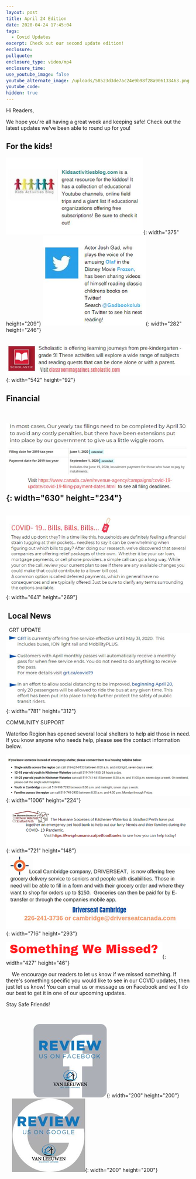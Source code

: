 ```yaml
---
layout: post
title: April 24 Edition
date: 2020-04-24 17:45:04
tags:
  - Covid Updates
excerpt: Check out our second update edition!
enclosure:
pullquote:
enclosure_type: video/mp4
enclosure_time:
use_youtube_image: false
youtube_alternate_image: /uploads/58523d3de7ac24e9b98f28a906133463.png
youtube_code:
hidden: true
---
```


Hi Readers,&nbsp;

We hope you're all having a great week and keeping safe\! Check out the latest updates we've been able to round up for you\!&nbsp;

## For the kids\!&nbsp;

![](/uploads/kab.PNG){: width="375" height="209"}&nbsp;![](/uploads/twitter.JPG){: width="282" height="246"}

&nbsp; &nbsp; &nbsp; &nbsp; &nbsp; &nbsp; &nbsp;![](/uploads/scholastic.JPG){: width="542" height="92"}

## Financial

## &nbsp; &nbsp;![](/uploads/taxes.PNG){: width="630" height="234"}

&nbsp;![](/uploads/bills-png.PNG){: width="641" height="269"}

## &nbsp;Local News &nbsp;

&nbsp; GRT UPDATE![](/uploads/grt.PNG){: width="781" height="312"}

COMMUNITY SUPPORT&nbsp;

Waterloo Region has opened several local shelters to help aid those in need. If you know anyone who needs help, please see the contact information below.&nbsp;

![](/uploads/shelter.PNG){: width="1006" height="224"}

![](/uploads/hs.PNG){: width="721" height="148"}![](/uploads/driverseat.PNG){: width="716" height="293"}

![](/uploads/missed.PNG){: width="427" height="46"}

&nbsp; &nbsp; We encourage our readers to let us know if we missed something. If there's something specific you would like to see in our COVID updates, then just let us know\! You can email us or message us on Facebook and we'll do our best to get it in one of our upcoming updates.&nbsp;

Stay Safe Friends\!&nbsp;

&nbsp;

&nbsp; &nbsp; &nbsp; &nbsp; &nbsp; &nbsp; &nbsp; &nbsp; &nbsp; &nbsp;![](/uploads/fb-review-1.jpg){: width="200" height="200"}&nbsp; &nbsp; &nbsp; &nbsp; &nbsp; &nbsp;&nbsp;![](/uploads/g-review-1.jpg){: width="200" height="200"}